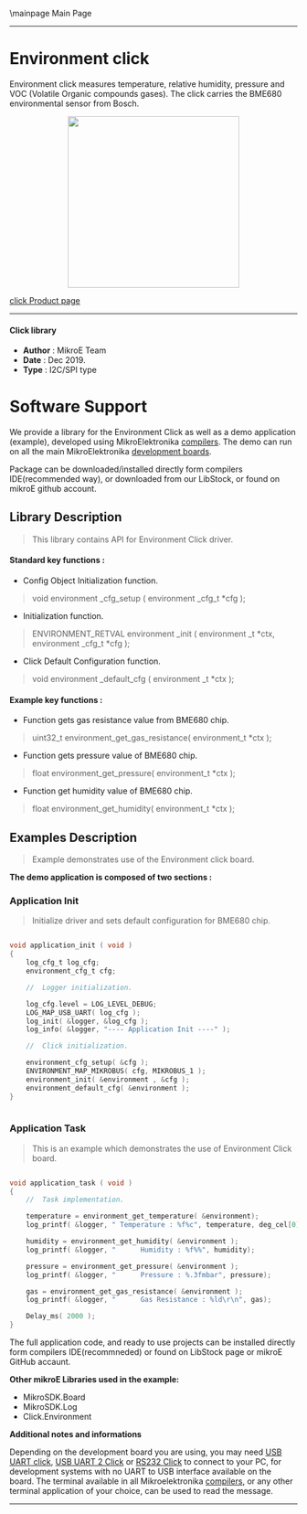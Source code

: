 \mainpage Main Page

---
# Environment click

Environment click measures temperature, relative humidity, pressure and VOC (Volatile Organic compounds gases). The click carries the BME680 environmental sensor from Bosch. 

<p align="center">
  <img src="https://download.mikroe.com/images/click_for_ide/enviroment_click.png" height=300px>
</p>

[click Product page](https://www.mikroe.com/environment-click)

---


#### Click library 

- **Author**        : MikroE Team
- **Date**          : Dec 2019.
- **Type**          : I2C/SPI type


# Software Support

We provide a library for the Environment Click 
as well as a demo application (example), developed using MikroElektronika 
[compilers](https://shop.mikroe.com/compilers). 
The demo can run on all the main MikroElektronika [development boards](https://shop.mikroe.com/development-boards).

Package can be downloaded/installed directly form compilers IDE(recommended way), or downloaded from our LibStock, or found on mikroE github account. 

## Library Description

> This library contains API for Environment Click driver.

#### Standard key functions :

- Config Object Initialization function.
> void environment _cfg_setup ( environment _cfg_t *cfg ); 
 
- Initialization function.
> ENVIRONMENT_RETVAL environment _init ( environment _t *ctx, environment _cfg_t *cfg );

- Click Default Configuration function.
> void environment _default_cfg ( environment _t *ctx );


#### Example key functions :

- Function gets gas resistance value from BME680 chip.
> uint32_t environment_get_gas_resistance( environment_t *ctx );
 
- Function gets pressure value  of BME680 chip.
> float environment_get_pressure( environment_t *ctx );

- Function get humidity value of BME680 chip.
> float environment_get_humidity( environment_t *ctx );

## Examples Description

> Example demonstrates use of the Environment click board.

**The demo application is composed of two sections :**

### Application Init 

> Initialize driver and sets default configuration for BME680 chip.

```c

void application_init ( void )
{
    log_cfg_t log_cfg;
    environment_cfg_t cfg;

    //  Logger initialization.

    log_cfg.level = LOG_LEVEL_DEBUG;
    LOG_MAP_USB_UART( log_cfg );
    log_init( &logger, &log_cfg );
    log_info( &logger, "---- Application Init ----" );

    //  Click initialization.

    environment_cfg_setup( &cfg );
    ENVIRONMENT_MAP_MIKROBUS( cfg, MIKROBUS_1 );
    environment_init( &environment , &cfg );
    environment_default_cfg( &environment );
}
  
```

### Application Task

> This is an example which demonstrates the use of Environment Click board.

```c

void application_task ( void )
{
    //  Task implementation.

    temperature = environment_get_temperature( &environment);
    log_printf( &logger, " Temperature : %f%c", temperature, deg_cel[0]);

    humidity = environment_get_humidity( &environment );
    log_printf( &logger, "      Humidity : %f%%", humidity);

    pressure = environment_get_pressure( &environment );
    log_printf( &logger, "      Pressure : %.3fmbar", pressure);

    gas = environment_get_gas_resistance( &environment );
    log_printf( &logger, "      Gas Resistance : %ld\r\n", gas);

    Delay_ms( 2000 );
}

```


The full application code, and ready to use projects can be  installed directly form compilers IDE(recommneded) or found on LibStock page or mikroE GitHub accaunt.

**Other mikroE Libraries used in the example:** 

- MikroSDK.Board
- MikroSDK.Log
- Click.Environment

**Additional notes and informations**

Depending on the development board you are using, you may need 
[USB UART click](https://shop.mikroe.com/usb-uart-click), 
[USB UART 2 Click](https://shop.mikroe.com/usb-uart-2-click) or 
[RS232 Click](https://shop.mikroe.com/rs232-click) to connect to your PC, for 
development systems with no UART to USB interface available on the board. The 
terminal available in all Mikroelektronika 
[compilers](https://shop.mikroe.com/compilers), or any other terminal application 
of your choice, can be used to read the message.



---
